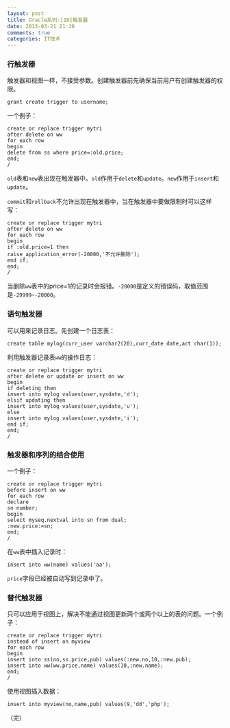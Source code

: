 ```yaml
---
layout: post
title: Oracle系列:[10]触发器
date: 2013-03-21 21:10
comments: true
categories: IT技术
---
```

### 行触发器
触发器和视图一样，不接受参数。创建触发器前先确保当前用户有创建触发器的权限。

```
grant create trigger to username;
```

一个例子：

```
create or replace trigger mytri
after delete on ww
for each row
begin
delete from ss where price=:old.price;
end;
/
```

<!-- more -->

`old`表和`new`表出现在触发器中。`old`作用于`delete`和`update`。`new`作用于`insert`和`update`。

`commit`和`rollback`不允许出现在触发器中，当在触发器中要做限制时可以这样写：

```
create or replace trigger mytri
after delete on ww
for each row
begin
if :old.price=1 then
raise_application_error(-20000,'不允许删除');
end if;
end;
/
```

当删除`ww`表中的price=1的记录时会报错。`-20000`是定义的错误码，取值范围是`-29999~-20000`。

### 语句触发器
可以用来记录日志。先创建一个日志表：

```
create table mylog(curr_user varchar2(20),curr_date date,act char(1));
```

利用触发器记录表`ww`的操作日志：

```
create or replace trigger mytri
after delete or update or insert on ww
begin
if deleting then
insert into mylog values(user,sysdate,'d');
elsif updating then
insert into mylog values(user,sysdate,'u');
else
insert into mylog values(user,sysdate,'i');
end if;
end;
/
```

### 触发器和序列的结合使用
一个例子：

```
create or replace trigger mytri
before insert on ww
for each row
declare
sn number;
begin
select myseq.nextval into sn from dual;
:new.price:=sn;
end;
/
```

在`ww`表中插入记录时：

```
insert into ww(name) values('aa');
```

`price`字段已经被自动写到记录中了。

### 替代触发器
只可以应用于视图上，解决不能通过视图更新两个或两个以上的表的问题。一个例子：

```
create or replace trigger mytri
instead of insert on myview
for each row
begin
insert into ss(no,ss.price,pub) values(:new.no,10,:new.pub);
insert into ww(ww.price,name) values(10,:new.name);
end;
/
```

使用视图插入数据：

```
insert into myview(no,name,pub) values(9,'dd','php');
```

（完）

